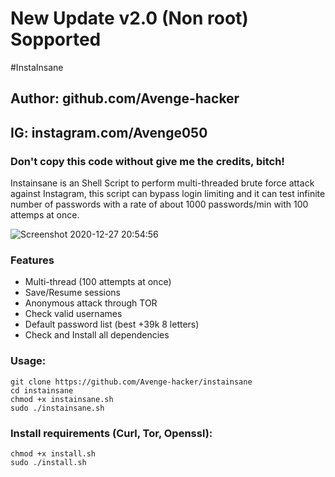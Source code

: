 # New Update v2.0 (Non root) Sopported
#InstaInsane
## Author: github.com/Avenge-hacker
## IG: instagram.com/Avenge050
### Don't copy this code without give me the credits, bitch! 
Instainsane is an Shell Script to perform multi-threaded brute force attack against Instagram, this script can bypass login limiting and it can test infinite number of passwords with a rate of about 1000 passwords/min with 100 attemps at once.

![Screenshot 2020-12-27 20:54:56](https://user-images.githubusercontent.com/76620513/103174166-e6810f00-4885-11eb-84f5-d6ae506dd004.png)

### Features
- Multi-thread (100 attempts at once)
- Save/Resume sessions
- Anonymous attack through TOR
- Check valid usernames
- Default password list (best +39k 8 letters)
- Check and Install all dependencies

### Usage:
```
git clone https://github.com/Avenge-hacker/instainsane
cd instainsane
chmod +x instainsane.sh
sudo ./instainsane.sh
```

### Install requirements (Curl, Tor, Openssl):

```
chmod +x install.sh
sudo ./install.sh
```
